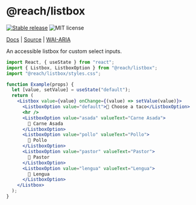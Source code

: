 # @reach/listbox

[![Stable release](https://img.shields.io/npm/v/@reach/listbox.svg)](https://npm.im/@reach/listbox) ![MIT license](https://badgen.now.sh/badge/license/MIT)

[Docs](https://reacttraining.com/reach-ui/listbox) | [Source](https://github.com/reach/reach-ui/tree/main/packages/listbox) | [WAI-ARIA](https://www.w3.org/TR/wai-aria-practices-1.2/#Listbox)

An accessible listbox for custom select inputs.

```jsx
import React, { useState } from "react";
import { Listbox, ListboxOption } from "@reach/listbox";
import "@reach/listbox/styles.css";

function Example(props) {
  let [value, setValue] = useState("default");
  return (
    <Listbox value={value} onChange={(value) => setValue(value)}>
      <ListboxOption value="default">🌮 Choose a taco</ListboxOption>
      <hr />
      <ListboxOption value="asada" valueText="Carne Asada">
        🌮 Carne Asada
      </ListboxOption>
      <ListboxOption value="pollo" valueText="Pollo">
        🌮 Pollo
      </ListboxOption>
      <ListboxOption value="pastor" valueText="Pastor">
        🌮 Pastor
      </ListboxOption>
      <ListboxOption value="lengua" valueText="Lengua">
        🌮 Lengua
      </ListboxOption>
    </Listbox>
  );
}
```
